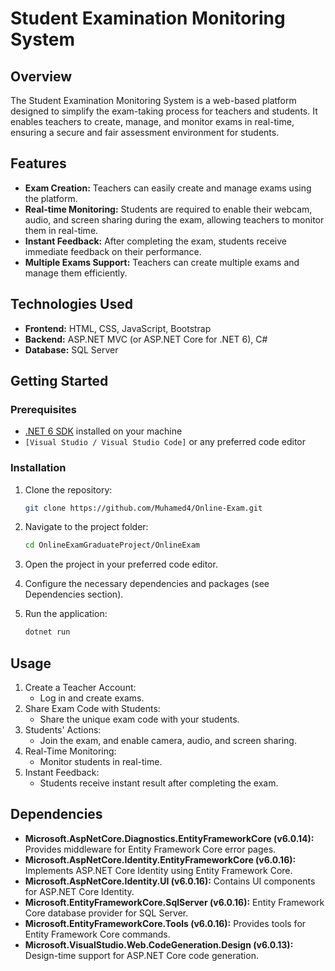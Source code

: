 # Student Examination Monitoring System

## Overview

The Student Examination Monitoring System is a web-based platform designed to simplify the exam-taking process for teachers and students. It enables teachers to create, manage, and monitor exams in real-time, ensuring a secure and fair assessment environment for students.

## Features

- **Exam Creation:** Teachers can easily create and manage exams using the platform.
- **Real-time Monitoring:** Students are required to enable their webcam, audio, and screen sharing during the exam, allowing teachers to monitor them in real-time.
- **Instant Feedback:** After completing the exam, students receive immediate feedback on their performance.
- **Multiple Exams Support:** Teachers can create multiple exams and manage them efficiently.

## Technologies Used

- **Frontend:** HTML, CSS, JavaScript, Bootstrap
- **Backend:** ASP.NET MVC (or ASP.NET Core for .NET 6), C#
- **Database:** SQL Server


## Getting Started

### Prerequisites

- [.NET 6 SDK](https://dotnet.microsoft.com/download/dotnet/6.0) installed on your machine
- `[Visual Studio / Visual Studio Code]` or any preferred code editor

### Installation

1. Clone the repository:

   ```bash
   git clone https://github.com/Muhamed4/Online-Exam.git
2. Navigate to the project folder:

   ```bash
   cd OnlineExamGraduateProject/OnlineExam
3. Open the project in your preferred code editor.

4. Configure the necessary dependencies and packages (see Dependencies section).

5. Run the application:

   ```bash
   dotnet run
## Usage

1. Create a Teacher Account:
    * Log in and create exams.
2. Share Exam Code with Students:
    * Share the unique exam code with your students.
3. Students' Actions:
    * Join the exam, and enable camera, audio, and screen sharing.
4. Real-Time Monitoring:
    * Monitor students in real-time.
5. Instant Feedback:
    * Students receive instant result after completing the exam.



## Dependencies

- **Microsoft.AspNetCore.Diagnostics.EntityFrameworkCore (v6.0.14):** Provides middleware for Entity Framework Core error pages.
- **Microsoft.AspNetCore.Identity.EntityFrameworkCore (v6.0.16):** Implements ASP.NET Core Identity using Entity Framework Core.
- **Microsoft.AspNetCore.Identity.UI (v6.0.16):** Contains UI components for ASP.NET Core Identity.
- **Microsoft.EntityFrameworkCore.SqlServer (v6.0.16):** Entity Framework Core database provider for SQL Server.
- **Microsoft.EntityFrameworkCore.Tools (v6.0.16):** Provides tools for Entity Framework Core commands.
- **Microsoft.VisualStudio.Web.CodeGeneration.Design (v6.0.13):** Design-time support for ASP.NET Core code generation.

